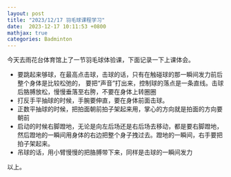 ```yaml
---
layout: post
title: "2023/12/17 羽毛球课程学习"
date:  2023-12-17 10:11:53 +0800
mathjax: true
categories: Badminton
---
```


今天去雨花台体育馆上了一节羽毛球体验课，下面记录一下上课体会。

- 要跳起来够球，在最高点击球，击球的话，只有在触碰球的那一瞬间发力前后整个身体是比较松弛的，
要把“声音”打出来，控制球的落点是一条直线。击球后胳膊放松，慢慢垂落至右胯，不要在身体上转圈圈
- 打反手平抽球的时候，手腕要伸直，要在身体前面击球。
- 正数平抽球的时候，把拍面朝前拍子架起来用，掌心的方向就是拍面的方向要朝前
- 启动的时候右脚蹬地，无论是向左后场还是右后场去移动，都是要右脚蹬地，然后蹬地的一瞬间用身体的右边把整个身子拽过去。蹬地的一瞬间，右手要把拍子架起来。
- 吊球的话，用小臂慢慢的把胳膊带下来，同样是击球的一瞬间发力

以上。
